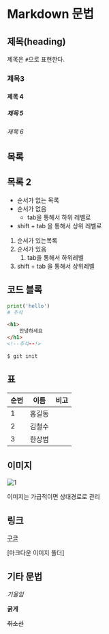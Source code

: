 # Markdown 문법

## 제목(heading)

제목은 `#`으로 표현한다.

### 제목3

#### 제목 4

##### 제목 5

###### 제목 6

## 목록





## 목록 2

* 순서가 없는 목록
* 순서가 없음
  * tab을 통해서 하위 레벨로
* shift + tab 을 통해서 상위 레벨로

1. 순서가 있는목록
2. 순서가 있음
   1. tab을  통해서 하위레벨
3. shift + tab 을 통해서 상위레벨

## 코드 블록

```python
print('hello')
# 주석
```

```html
<h1>
    안녕하세요
</h1>
<!--주석--!>
```

```bash
$ git init
```

##  표

| 순번 | 이름   | 비고 |
| ---- | ------ | ---- |
| 1    | 홍길동 |      |
| 2    | 김철수 |      |
| 3    | 한상범 |      |

## 이미지

![1](C:%5CUsers%5C%EC%95%84%EB%AC%B4%EB%82%98%20%EC%82%AC%EC%9A%A9%5CDownloads%5C1.jpg)



이미지는 가급적이면 상대경로로 관리



## 링크

 [구글](http://google.com)

[마크다운 이미지 폴더]

## 기타 문법

*기울임*

**굵게**

~~취소선~~


